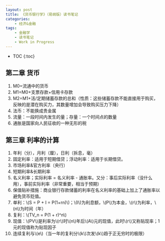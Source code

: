 ```yaml
---
layout: post
title: 《货币银行学》（易纲版）读书笔记
categories:
    - 经济&金融
tags:
    - 金融学
    - 读书笔记
    - Work in Progress
---
```


* TOC
{:toc}

## 第二章 货币

1. M0=流通中的货币
2. M1=M0+支票存款+信用卡存款
3. M2=M1+活/定期储蓄存款的总和（性质：这些储蓄存款不能直接用于购买，反映的是潜在购买力，其数量增加会导致购买压力下降）
4. 法币：不能换成贵金属
5. 流量：一段时间内发生的量；存量：一个时间点的数量
6. 通胀是国家向人民征收的一种无形的税

## 第三章 利率的计算

1. 年利（分），月利（厘），日利（拆息，毫）
2. 固定利率：适用于短期借贷；浮动利率：适用于长期借贷。
3. 市场利率&官方利率（央行）
4. 短期利率&长期利率
5. 名义利率；实际利率 = 名义利率 - 通胀率。又分：事后实际利率（没什么用），事前实际利率（非常重要，相当于预期）
6. 保值贴补措施：商业银行存款储蓄的利率在名义利率的基础上加上了通胀率以避免货币贬值。
7. 单利：\\(S = P + I = P(1+rn)\\)；\\(I\\)为利息额，\\(P\\)为本金，\\(r\\)为利率，\\(n\\)为时间（年）
8. 复利：\\(TV_n = P(1 + r)^n\\)
9. 现值：\\(PV\\)是利率为\\(r\\)时\\(n\\)年后\\(A\\)元的现值，此时\\(r\\)又称贴现率；1元的现值称为贴现因子
10. 连续复利与\\(e\\)（当一年的复利分\\(k\\)次发\\(k\\)趋于正无穷时的极限）
